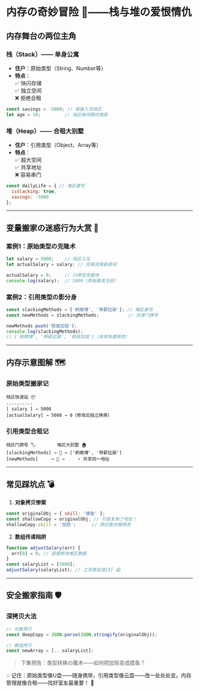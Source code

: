 # 内存の奇妙冒险 🧠——栈与堆の爱恨情仇

## 内存舞台の两位主角

### 栈（Stack）—— 单身公寓
- **住户**：原始类型（String、Number等）
- **特点**：  
  ✅ 快闪存储  
  ✅ 独立空间  
  ❌ 拒绝合租

```javascript
const savings = -5000; // 直接入住栈区
let age = 18;         // 栈区单间随时换房
```

### 堆（Heap）—— 合租大别墅
- **住户**：引用类型（Object、Array等）
- **特点**：  
  ✅ 超大空间  
  ✅ 共享地址  
  ❌ 容易串门

```javascript
const dailyLife = { // 堆区豪宅
  isSlacking: true,
  savings: -5000
};
```

---

## 变量搬家の迷惑行为大赏 🚚

### 案例1：原始类型の克隆术
```javascript
let salary = 5000;    // 栈区入住
let actualSalary = salary; // 完美克隆新房间

actualSalary = 0;     // 只修改克隆体
console.log(salary);  // 5000（原版毫发无损）
```

### 案例2：引用类型の影分身
```javascript
const slackingMethods = ['刷微博', '带薪拉屎']; // 堆区豪宅
const newMethods = slackingMethods;           // 共享门牌号

newMethods.push('假装加班'); 
console.log(slackingMethods); 
// ['刷微博', '带薪拉屎', '假装加班']（本体惨遭修改）
```

---

## 内存示意图解 🗺️

### 原始类型搬家记
```
栈区快递站 📦
----------
[ salary ] → 5000
[actualSalary] → 5000 → 0（修改后独立换房）
```

### 引用类型合租记
```
栈区门牌号 🏷️        堆区大别墅 🏠
[slackingMethods] → 🔗 → ['刷微博', '带薪拉屎']
[newMethods]     → 🔗 →     ↑ 共享同一地址
```

---

## 常见踩坑点 💣

1. **对象拷贝惨案**
```javascript
const originalObj = { skill: '摸鱼' };
const shallowCopy = originalObj; // 只是复制了地址！
shallowCopy.skill = '加班';      // 原对象也被修改
```

2. **数组传递陷阱**
```javascript
function adjustSalary(arr) {
  arr[0] = 0; // 直接修改堆区数据
}
const salaryList = [5000];
adjustSalary(salaryList); // 工资表变成[0] 😱
```

---

## 安全搬家指南 🛡️

### 深拷贝大法
```javascript
// 对象拷贝
const deepCopy = JSON.parse(JSON.stringify(originalObj));

// 数组拷贝
const newArray = [...salaryList];
```

> 下集预告：类型转换の魔术——如何把加班变成摸鱼？

💡 记住：原始类型像U盘——随身携带，引用类型像云盘——改一处处处变。内存管理就像合租——找好室友最重要！ 🏡 
